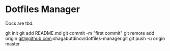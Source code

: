 Dotfiles Manager
================

Docs are tbd.


git init
git add README.md
git commit -m "first commit"
git remote add origin git@github.com:shagabutdinov/dotfiles-manager.git
git push -u origin master
